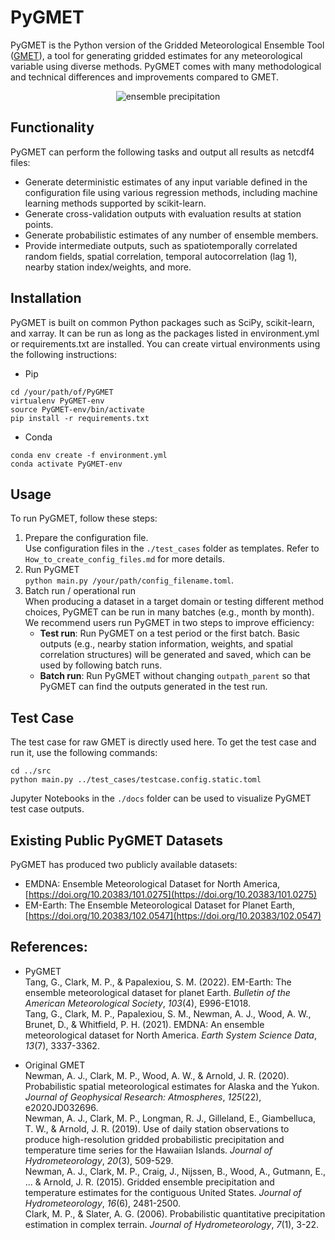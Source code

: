 # PyGMET

PyGMET is the Python version of the Gridded Meteorological Ensemble Tool ([GMET](https://github.com/NCAR/GMET)), a tool for generating gridded estimates for any meteorological variable using diverse methods. PyGMET comes with many methodological and technical differences and improvements compared to GMET.

<p align="center">
  <img src="https://github.com/guoqiang-tang/public_pictures/blob/main/prcp_california2017_ensemble2.gif" alt="ensemble precipitation" />
</p>

## Functionality

PyGMET can perform the following tasks and output all results as netcdf4 files: 

-   Generate deterministic estimates of any input variable defined in the configuration file using various regression methods, including machine learning methods supported by scikit-learn.
-   Generate cross-validation outputs with evaluation results at station points.
-   Generate probabilistic estimates of any number of ensemble members.
-   Provide intermediate outputs, such as spatiotemporally correlated random fields, spatial correlation, temporal autocorrelation (lag 1), nearby station index/weights, and more.

## Installation

PyGMET is built on common Python packages such as SciPy, scikit-learn, and xarray. It can be run as long as the packages listed in environment.yml or requirements.txt are installed. You can create virtual environments using the following instructions: 
- Pip
```  
cd /your/path/of/PyGMET  
virtualenv PyGMET-env  
source PyGMET-env/bin/activate  
pip install -r requirements.txt  
```  
- Conda
```  
conda env create -f environment.yml  
conda activate PyGMET-env  
```

## Usage

To run PyGMET, follow these steps:

1.  Prepare the configuration file.  
Use configuration files in the `./test_cases` folder as templates. Refer to `How_to_create_config_files.md` for more details.
2.  Run PyGMET  
`python main.py /your/path/config_filename.toml`.
3. Batch run / operational run  
When producing a dataset in a target domain or testing different method choices, PyGMET can be run in many batches (e.g., month by month). We recommend users run PyGMET in two steps to improve efficiency:
    -   **Test run**: Run PyGMET on a test period or the first batch. Basic outputs (e.g., nearby station information, weights, and spatial correlation structures) will be generated and saved, which can be used by following batch runs.
    -   **Batch run**: Run PyGMET without changing `outpath_parent` so that PyGMET can find the outputs generated in the test run.

## Test Case

The test case for raw GMET is directly used here. To get the test case and run it, use the following commands:
```  
cd ../src  
python main.py ../test_cases/testcase.config.static.toml  
```
Jupyter Notebooks in the `./docs` folder can be used to visualize PyGMET test case outputs.

## Existing Public PyGMET Datasets

PyGMET has produced two publicly available datasets:

-   EMDNA: Ensemble Meteorological Dataset for North America, [https://doi.org/10.20383/101.0275](https://doi.org/10.20383/101.0275)
-   EM-Earth: The Ensemble Meteorological Dataset for Planet Earth, [https://doi.org/10.20383/102.0547](https://doi.org/10.20383/102.0547)  

## References:  
- PyGMET  
Tang, G., Clark, M. P., & Papalexiou, S. M. (2022). EM-Earth: The ensemble meteorological dataset for planet Earth. _Bulletin of the American Meteorological Society_, _103_(4), E996-E1018.  
Tang, G., Clark, M. P., Papalexiou, S. M., Newman, A. J., Wood, A. W., Brunet, D., & Whitfield, P. H. (2021). EMDNA: An ensemble meteorological dataset for North America. _Earth System Science Data_, _13_(7), 3337-3362.

- Original GMET  
Newman, A. J., Clark, M. P., Wood, A. W., & Arnold, J. R. (2020). Probabilistic spatial meteorological estimates for Alaska and the Yukon. _Journal of Geophysical Research: Atmospheres_, _125_(22), e2020JD032696.   
Newman, A. J., Clark, M. P., Longman, R. J., Gilleland, E., Giambelluca, T. W., & Arnold, J. R. (2019). Use of daily station observations to produce high-resolution gridded probabilistic precipitation and temperature time series for the Hawaiian Islands. _Journal of Hydrometeorology_, _20_(3), 509-529.  
Newman, A. J., Clark, M. P., Craig, J., Nijssen, B., Wood, A., Gutmann, E., ... & Arnold, J. R. (2015). Gridded ensemble precipitation and temperature estimates for the contiguous United States. _Journal of Hydrometeorology_, _16_(6), 2481-2500.     
Clark, M. P., & Slater, A. G. (2006). Probabilistic quantitative precipitation estimation in complex terrain. _Journal of Hydrometeorology_, _7_(1), 3-22.  